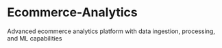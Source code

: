 # Ecommerce-Analytics
Advanced ecommerce analytics platform with data ingestion, processing, and ML capabilities
